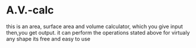 # A.V.-calc
this is an area, surface area and volume calculator, which you give input then,you get output.
it can perform the operations stated above for virtualy any shape
its free and easy to use
